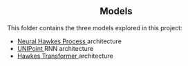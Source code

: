 <h2 align="center"> Models </h2>

This folder contains the three models explored in this project:
* <a href="https://arxiv.org/abs/1612.09328" target="_blank"> Neural Hawkes Process </a> architecture
* <a href="https://paperpile.com/shared/nechH8" target="_blank"> UNIPoint </a> RNN architecture
* <a href="https://paperpile.com/shared/KNRY5s" target="_blank"> Hawkes Transformer </a> architecture
